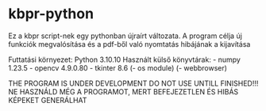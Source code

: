 # kbpr-python
Ez a kbpr script-nek egy pythonban újraírt változata. A program célja új funkciók megvalósítása és a pdf-ből való nyomtatás hibájának a kijavítása

Futtatási környezet: Python 3.10.10
Használt külső könyvtárak: - numpy 1.23.5
                           - opencv 4.9.0.80
                           - tkinter 8.6
                          (- os module)
                          (- webbrowser)

THE PROGRAM IS UNDER DEVELOPMENT DO NOT USE UNTILL FINISHED!!!
NE HASZNÁLD MÉG A PROGRAMOT, MERT BEFEJEZETLEN ÉS HIBÁS KÉPEKET GENERÁLHAT